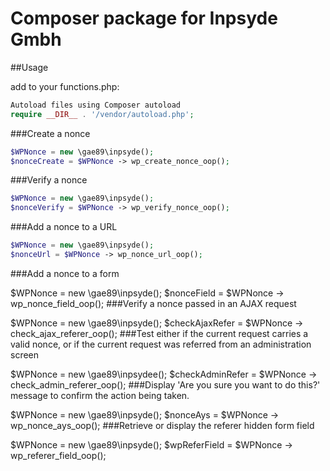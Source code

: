 # Composer package for Inpsyde Gmbh

##Usage

add to your functions.php:
```php
Autoload files using Composer autoload
require __DIR__ . '/vendor/autoload.php';
```

###Create a nonce
```php
$WPNonce = new \gae89\inpsyde();
$nonceCreate = $WPNonce -> wp_create_nonce_oop();
```

###Verify a nonce
```php
$WPNonce = new \gae89\inpsyde();
$nonceVerify = $WPNonce -> wp_verify_nonce_oop();
```

###Add a nonce to a URL
```php
$WPNonce = new \gae89\inpsyde();
$nonceUrl = $WPNonce -> wp_nonce_url_oop();
```


###Add a nonce to a form


$WPNonce = new \gae89\inpsyde();
$nonceField = $WPNonce -> wp_nonce_field_oop();
###Verify a nonce passed in an AJAX request


$WPNonce = new \gae89\inpsyde();
$checkAjaxRefer = $WPNonce -> check_ajax_referer_oop();
###Test either if the current request carries a valid nonce, or if the current request was referred from an administration screen


$WPNonce = new \gae89\inpsydee();
$checkAdminRefer = $WPNonce -> check_admin_referer_oop();
###Display 'Are you sure you want to do this?' message to confirm the action being taken.


$WPNonce = new \gae89\inpsyde();
$nonceAys = $WPNonce -> wp_nonce_ays_oop();
###Retrieve or display the referer hidden form field


$WPNonce = new \gae89\inpsyde();
$wpReferField = $WPNonce -> wp_referer_field_oop();
